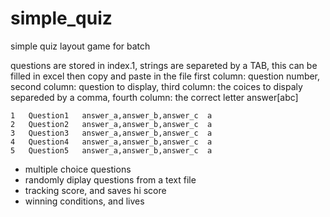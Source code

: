 # simple_quiz
simple quiz layout game for batch

questions are stored in index.1, strings are separeted by a TAB, this can be filled in excel then copy and paste in the file
first column: question number, second column: question to display, third column: the coices to dispaly separeded by a comma,
fourth column: the correct letter answer[abc]

```
1	Question1	answer_a,answer_b,answer_c	a
2	Question2	answer_a,answer_b,answer_c	a
3	Question3	answer_a,answer_b,answer_c	a
4	Question4	answer_a,answer_b,answer_c	a
5	Question5	answer_a,answer_b,answer_c	a

```

* multiple choice questions
* randomly diplay questions from a text file
* tracking score, and saves hi score
* winning conditions, and lives
